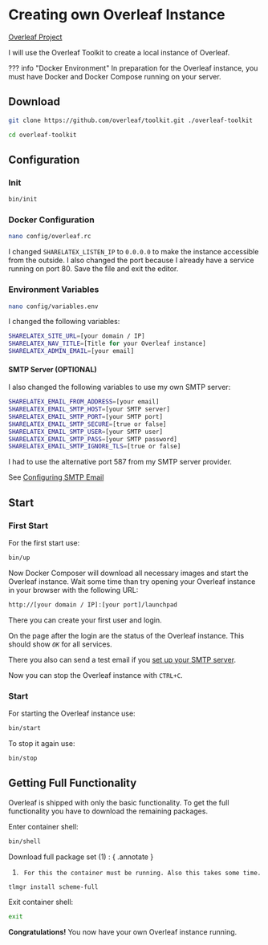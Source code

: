 # Creating own Overleaf Instance
[Overleaf Project](https://github.com/overleaf/overleaf)

I will use the Overleaf Toolkit to create a local instance of Overleaf.


??? info "Docker Environment"
    In preparation for the Overleaf instance, you must have Docker and Docker Compose running on your server.

## Download
```bash
git clone https://github.com/overleaf/toolkit.git ./overleaf-toolkit
```
```bash
cd overleaf-toolkit
```

## Configuration
### Init
```bash
bin/init
```

### Docker Configuration
```bash
nano config/overleaf.rc
```
I changed `SHARELATEX_LISTEN_IP` to `0.0.0.0` to make the instance accessible from the outside.
I also changed the port because I already have a service running on port 80.
Save the file and exit the editor.


### Environment Variables
```bash
nano config/variables.env
```

I changed the following variables:
```bash
SHARELATEX_SITE_URL=[your domain / IP]
SHARELATEX_NAV_TITLE=[Title for your Overleaf instance]
SHARELATEX_ADMIN_EMAIL=[your email]
```

#### SMTP Server (OPTIONAL)
I also changed the following variables to use my own SMTP server:
```bash
SHARELATEX_EMAIL_FROM_ADDRESS=[your email]
SHARELATEX_EMAIL_SMTP_HOST=[your SMTP server]
SHARELATEX_EMAIL_SMTP_PORT=[your SMTP port]
SHARELATEX_EMAIL_SMTP_SECURE=[true or false]
SHARELATEX_EMAIL_SMTP_USER=[your SMTP user]
SHARELATEX_EMAIL_SMTP_PASS=[your SMTP password]
SHARELATEX_EMAIL_SMTP_IGNORE_TLS=[true or false]
```
I had to use the alternative port 587 from my SMTP server provider.

See [Configuring SMTP Email](https://github.com/overleaf/overleaf/wiki/Configuring-SMTP-Email)


## Start
### First Start
For the first start use:
```bash
bin/up
```

Now Docker Composer will download all necessary images and start the Overleaf instance.
Wait some time than try opening your Overleaf instance in your browser with the following URL:
```bash
http://[your domain / IP]:[your port]/launchpad
```

There you can create your first user and login.

On the page after the login are the status of the Overleaf instance. This should show *`OK`* for all services.

There you also can send a test email if you [set up your SMTP server](#smtp-server-optional).

Now you can stop the Overleaf instance with `CTRL+C`.

### Start
For starting the Overleaf instance use:
```bash
bin/start
```

To stop it again use:
```bash
bin/stop
```

## Getting Full Functionality
Overleaf is shipped with only the basic functionality. To get the full functionality you have to download the remaining packages.

Enter container shell:
```bash
bin/shell
```

Download full package set (1) :
{ .annotate }

1.      For this the container must be running. Also this takes some time.

```bash
tlmgr install scheme-full
```

Exit container shell:
```bash
exit
```

**Congratulations!** You now have your own Overleaf instance running.

